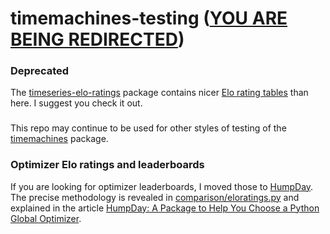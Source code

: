 # timemachines-testing ([YOU ARE BEING REDIRECTED](https://github.com/microprediction/timeseries-elo-ratings))

### Deprecated

The [timeseries-elo-ratings](https://github.com/microprediction/timeseries-elo-ratings) package contains nicer [Elo rating tables](https://microprediction.github.io/timeseries-elo-ratings/html_leaderboards/univariate-k_003.html) than here. I suggest you check it out. 

### 

This repo may continue to be used for other styles of testing of the [timemachines](https://github.com/microprediction/timemachines) package. 


### Optimizer Elo ratings and leaderboards

If you are looking for optimizer leaderboards, I moved those to [HumpDay](https://github.com/microprediction/humpday). The precise methodology is revealed in [comparison/eloratings.py](https://github.com/microprediction/humpday/blob/main/humpday/comparison/eloratings.py) and explained in the article [HumpDay: A Package to Help You Choose a Python Global Optimizer](http://www.microprediction.com/blog/humpday).
